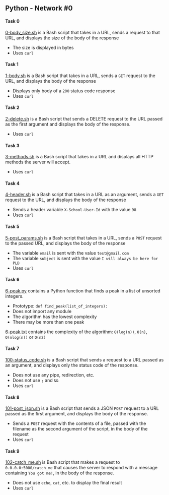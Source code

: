 ## Python - Network #0

#### Task 0
[0-body_size.sh](0-body_size.sh) is a Bash script that takes in a URL, sends a request to that URL, and displays the size of the body of the response
- The size is displayed in bytes
- Uses `curl`

#### Task 1
[1-body.sh](1-body.sh) is a Bash script that takes in a URL, sends a `GET` request to the URL, and displays the body of the response
- Displays only body of a `200` status code response
- Uses `curl`

#### Task 2
[2-delete.sh](2-delete.sh) is a Bash script that sends a DELETE request to the URL passed as the first argument and displays the body of the response.
- Uses `curl`

#### Task 3
[3-methods.sh](3-methods.sh) is a Bash script that takes in a URL and displays all HTTP methods the server will accept.
- Uses `curl`

#### Task 4
[4-header.sh](4-header.sh) is a Bash script that takes in a URL as an argument, sends a `GET` request to the URL, and displays the body of the response
- Sends a header variable `X-School-User-Id` with the value `98`
- Uses `curl`

#### Task 5
[5-post_params.sh](5-post_params.sh) is a Bash script that takes in a URL, sends a `POST` request to the passed URL, and displays the body of the response
- The variable `email` is sent with the value `test@gmail.com`
- The variable `subject` is sent with the value `I will always be here for PLD`
- Uses `curl`

#### Task 6
[6-peak.py](6-peak.py) contains a Python function that finds a peak in a list of unsorted integers.
- Prototype: `def find_peak(list_of_integers):`
- Does not import any module
- The algorithm has the lowest complexity
- There may be more than one peak

[6-peak.txt](6-peak.txt) contains the complexity of the algorithm: `O(log(n))`, `O(n)`, `O(nlog(n))` or `O(n2)`


#### Task 7
[100-status_code.sh](100-status_code.sh) is a Bash script that sends a request to a URL passed as an argument, and displays only the status code of the response.
- Does not use any pipe, redirection, etc.
- Does not use `;` and `&&`
- Uses `curl`

#### Task 8
[101-post_json.sh](101-post_json.sh) is a Bash script that sends a JSON `POST` request to a URL passed as the first argument, and displays the body of the response.
- Sends a `POST` request with the contents of a file, passed with the filename as the second argument of the script, in the body of the request
- Uses `curl`

#### Task 9
[102-catch_me.sh](102-catch_me.sh) is  Bash script that makes a request to `0.0.0.0:5000/catch_me` that causes the server to respond with a message containing `You got me!`, in the body of the response.
- Does not use `echo`, `cat`, etc. to display the final result
- Uses `curl`
